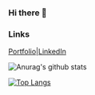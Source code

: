 ### Hi there 👋

<!--
**BenjaminWalkerBond/BenjaminWalkerBond** is a ✨ _special_ ✨ repository because its `README.md` (this file) appears on your GitHub profile.

Here are some ideas to get you started:

- 🔭 I’m currently working on ...
- 🌱 I’m currently learning ...
- 👯 I’m looking to collaborate on ...
- 🤔 I’m looking for help with ...
- 💬 Ask me about ...
- 📫 How to reach me: ...
- 😄 Pronouns: ...
- ⚡ Fun fact: ...
-->
###   Links  
[Portfolio](https://benjaminwalkerbond.com/)|[LinkedIn](https://www.linkedin.com/in/benjamin-walker-bond) 

![Anurag's github stats](https://github-readme-stats.vercel.app/api?username=BenjaminWalkerBond)

[![Top Langs](https://github-readme-stats.vercel.app/api/top-langs/?username=BenjaminWalkerBond)](https://github.com/anuraghazra/github-readme-stats)
